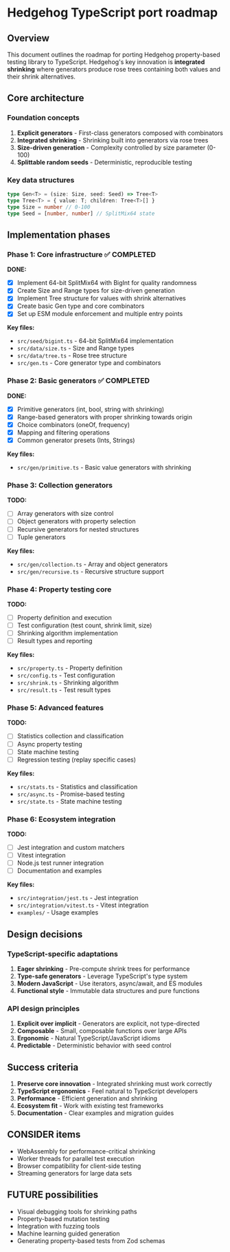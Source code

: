 # Hedgehog TypeScript port roadmap

## Overview

This document outlines the roadmap for porting Hedgehog property-based testing library to TypeScript. Hedgehog's key innovation is **integrated shrinking** where generators produce rose trees containing both values and their shrink alternatives.

## Core architecture

### Foundation concepts

1. **Explicit generators** - First-class generators composed with combinators
2. **Integrated shrinking** - Shrinking built into generators via rose trees
3. **Size-driven generation** - Complexity controlled by size parameter (0-100)
4. **Splittable random seeds** - Deterministic, reproducible testing

### Key data structures

```typescript
type Gen<T> = (size: Size, seed: Seed) => Tree<T>
type Tree<T> = { value: T; children: Tree<T>[] }
type Size = number // 0-100
type Seed = [number, number] // SplitMix64 state
```

## Implementation phases

### Phase 1: Core infrastructure ✅ **COMPLETED**

**DONE:**
- [x] Implement 64-bit SplitMix64 with BigInt for quality randomness
- [x] Create Size and Range types for size-driven generation  
- [x] Implement Tree structure for values with shrink alternatives
- [x] Create basic Gen type and core combinators
- [x] Set up ESM module enforcement and multiple entry points

**Key files:**
- `src/seed/bigint.ts` - 64-bit SplitMix64 implementation
- `src/data/size.ts` - Size and Range types
- `src/data/tree.ts` - Rose tree structure
- `src/gen.ts` - Core generator type and combinators

### Phase 2: Basic generators ✅ **COMPLETED**

**DONE:**
- [x] Primitive generators (int, bool, string with shrinking)
- [x] Range-based generators with proper shrinking towards origin
- [x] Choice combinators (oneOf, frequency) 
- [x] Mapping and filtering operations
- [x] Common generator presets (Ints, Strings)

**Key files:**
- `src/gen/primitive.ts` - Basic value generators with shrinking

### Phase 3: Collection generators

**TODO:**
- [ ] Array generators with size control
- [ ] Object generators with property selection
- [ ] Recursive generators for nested structures
- [ ] Tuple generators

**Key files:**
- `src/gen/collection.ts` - Array and object generators
- `src/gen/recursive.ts` - Recursive structure support

### Phase 4: Property testing core

**TODO:**
- [ ] Property definition and execution
- [ ] Test configuration (test count, shrink limit, size)
- [ ] Shrinking algorithm implementation
- [ ] Result types and reporting

**Key files:**
- `src/property.ts` - Property definition
- `src/config.ts` - Test configuration
- `src/shrink.ts` - Shrinking algorithm
- `src/result.ts` - Test result types

### Phase 5: Advanced features

**TODO:**
- [ ] Statistics collection and classification
- [ ] Async property testing
- [ ] State machine testing
- [ ] Regression testing (replay specific cases)

**Key files:**
- `src/stats.ts` - Statistics and classification
- `src/async.ts` - Promise-based testing
- `src/state.ts` - State machine testing

### Phase 6: Ecosystem integration

**TODO:**
- [ ] Jest integration and custom matchers
- [ ] Vitest integration
- [ ] Node.js test runner integration
- [ ] Documentation and examples

**Key files:**
- `src/integration/jest.ts` - Jest integration
- `src/integration/vitest.ts` - Vitest integration
- `examples/` - Usage examples

## Design decisions

### TypeScript-specific adaptations

1. **Eager shrinking** - Pre-compute shrink trees for performance
2. **Type-safe generators** - Leverage TypeScript's type system
3. **Modern JavaScript** - Use iterators, async/await, and ES modules
4. **Functional style** - Immutable data structures and pure functions

### API design principles

1. **Explicit over implicit** - Generators are explicit, not type-directed
2. **Composable** - Small, composable functions over large APIs
3. **Ergonomic** - Natural TypeScript/JavaScript idioms
4. **Predictable** - Deterministic behavior with seed control

## Success criteria

1. **Preserve core innovation** - Integrated shrinking must work correctly
2. **TypeScript ergonomics** - Feel natural to TypeScript developers
3. **Performance** - Efficient generation and shrinking
4. **Ecosystem fit** - Work with existing test frameworks
5. **Documentation** - Clear examples and migration guides

## CONSIDER items

- WebAssembly for performance-critical shrinking
- Worker threads for parallel test execution
- Browser compatibility for client-side testing
- Streaming generators for large data sets

## FUTURE possibilities

- Visual debugging tools for shrinking paths
- Property-based mutation testing
- Integration with fuzzing tools
- Machine learning guided generation
- Generating property-based tests from Zod schemas